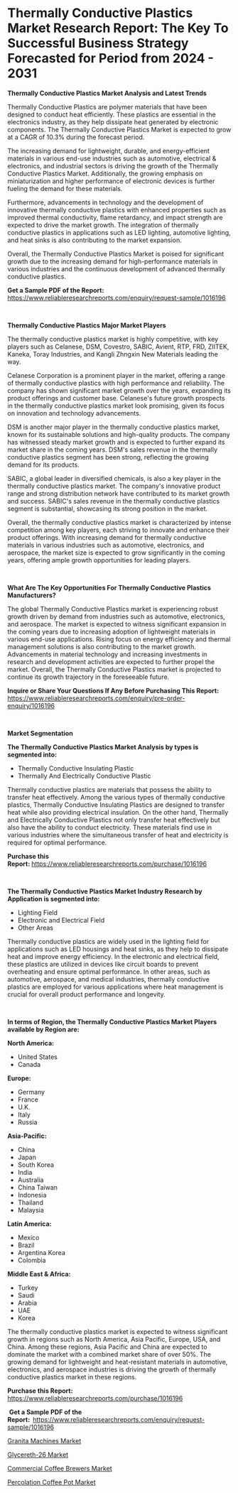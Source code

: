 <p><h1>Thermally Conductive Plastics Market Research Report: The Key To Successful Business Strategy Forecasted for Period from 2024 - 2031</h1></p><p><strong>Thermally Conductive Plastics Market Analysis and Latest Trends</strong></p>
<p><p>Thermally Conductive Plastics are polymer materials that have been designed to conduct heat efficiently. These plastics are essential in the electronics industry, as they help dissipate heat generated by electronic components. The Thermally Conductive Plastics Market is expected to grow at a CAGR of 10.3% during the forecast period.</p><p>The increasing demand for lightweight, durable, and energy-efficient materials in various end-use industries such as automotive, electrical & electronics, and industrial sectors is driving the growth of the Thermally Conductive Plastics Market. Additionally, the growing emphasis on miniaturization and higher performance of electronic devices is further fueling the demand for these materials.</p><p>Furthermore, advancements in technology and the development of innovative thermally conductive plastics with enhanced properties such as improved thermal conductivity, flame retardancy, and impact strength are expected to drive the market growth. The integration of thermally conductive plastics in applications such as LED lighting, automotive lighting, and heat sinks is also contributing to the market expansion.</p><p>Overall, the Thermally Conductive Plastics Market is poised for significant growth due to the increasing demand for high-performance materials in various industries and the continuous development of advanced thermally conductive plastics.</p></p>
<p><strong>Get a Sample PDF of the Report:&nbsp;</strong> <a href="https://www.reliableresearchreports.com/enquiry/request-sample/1016196">https://www.reliableresearchreports.com/enquiry/request-sample/1016196</a></p>
<p>&nbsp;</p>
<p><strong>Thermally Conductive Plastics Major Market Players</strong></p>
<p><p>The thermally conductive plastics market is highly competitive, with key players such as Celanese, DSM, Covestro, SABIC, Avient, RTP, FRD, ZIITEK, Kaneka, Toray Industries, and Kangli Zhngxin New Materials leading the way. </p><p>Celanese Corporation is a prominent player in the market, offering a range of thermally conductive plastics with high performance and reliability. The company has shown significant market growth over the years, expanding its product offerings and customer base. Celanese's future growth prospects in the thermally conductive plastics market look promising, given its focus on innovation and technology advancements.</p><p>DSM is another major player in the thermally conductive plastics market, known for its sustainable solutions and high-quality products. The company has witnessed steady market growth and is expected to further expand its market share in the coming years. DSM's sales revenue in the thermally conductive plastics segment has been strong, reflecting the growing demand for its products.</p><p>SABIC, a global leader in diversified chemicals, is also a key player in the thermally conductive plastics market. The company's innovative product range and strong distribution network have contributed to its market growth and success. SABIC's sales revenue in the thermally conductive plastics segment is substantial, showcasing its strong position in the market.</p><p>Overall, the thermally conductive plastics market is characterized by intense competition among key players, each striving to innovate and enhance their product offerings. With increasing demand for thermally conductive materials in various industries such as automotive, electronics, and aerospace, the market size is expected to grow significantly in the coming years, offering ample growth opportunities for leading players.</p></p>
<p>&nbsp;</p>
<p><strong>What Are The Key Opportunities For Thermally Conductive Plastics Manufacturers?</strong></p>
<p><p>The global Thermally Conductive Plastics market is experiencing robust growth driven by demand from industries such as automotive, electronics, and aerospace. The market is expected to witness significant expansion in the coming years due to increasing adoption of lightweight materials in various end-use applications. Rising focus on energy efficiency and thermal management solutions is also contributing to the market growth. Advancements in material technology and increasing investments in research and development activities are expected to further propel the market. Overall, the Thermally Conductive Plastics market is projected to continue its growth trajectory in the foreseeable future.</p></p>
<p><strong>Inquire or Share Your Questions If Any Before Purchasing This Report:</strong> <a href="https://www.reliableresearchreports.com/enquiry/pre-order-enquiry/1016196">https://www.reliableresearchreports.com/enquiry/pre-order-enquiry/1016196</a></p>
<p>&nbsp;</p>
<p><strong>Market Segmentation</strong></p>
<p><strong>The Thermally Conductive Plastics Market Analysis by types is segmented into:</strong></p>
<p><ul><li>Thermally Conductive Insulating Plastic</li><li>Thermally And Electrically Conductive Plastic</li></ul></p>
<p><p>Thermally conductive plastics are materials that possess the ability to transfer heat effectively. Among the various types of thermally conductive plastics, Thermally Conductive Insulating Plastics are designed to transfer heat while also providing electrical insulation. On the other hand, Thermally and Electrically Conductive Plastics not only transfer heat effectively but also have the ability to conduct electricity. These materials find use in various industries where the simultaneous transfer of heat and electricity is required for optimal performance.</p></p>
<p><strong>Purchase this Report:&nbsp;</strong><a href="https://www.reliableresearchreports.com/purchase/1016196">https://www.reliableresearchreports.com/purchase/1016196</a></p>
<p>&nbsp;</p>
<p><strong>The Thermally Conductive Plastics Market Industry Research by Application is segmented into:</strong></p>
<p><ul><li>Lighting Field</li><li>Electronic and Electrical Field</li><li>Other Areas</li></ul></p>
<p><p>Thermally conductive plastics are widely used in the lighting field for applications such as LED housings and heat sinks, as they help to dissipate heat and improve energy efficiency. In the electronic and electrical field, these plastics are utilized in devices like circuit boards to prevent overheating and ensure optimal performance. In other areas, such as automotive, aerospace, and medical industries, thermally conductive plastics are employed for various applications where heat management is crucial for overall product performance and longevity.</p></p>
<p>&nbsp;</p>
<p><strong>In terms of Region, the Thermally Conductive Plastics Market Players available by Region are:</strong></p>
<p>
    <p> <strong> North America: </strong>
        <ul>
            <li>United States</li>
            <li>Canada</li>
        </ul>
        </p> 
    <p> <strong> Europe: </strong>
        <ul>
            <li>Germany</li>
            <li>France</li>
            <li>U.K.</li>
            <li>Italy</li>
            <li>Russia</li>
        </ul>
        </p> 
    <p> <strong> Asia-Pacific: </strong>
        <ul>
            <li>China</li>
            <li>Japan</li>
            <li>South Korea</li>
            <li>India</li>
            <li>Australia</li>
            <li>China Taiwan</li>
            <li>Indonesia</li>
            <li>Thailand</li>
            <li>Malaysia</li>
        </ul>
        </p> 
    <p> <strong> Latin America: </strong>
        <ul>
            <li>Mexico</li>
            <li>Brazil</li>
            <li>Argentina Korea</li>
            <li>Colombia</li>
        </ul>
        </p> 
    <p> <strong> Middle East & Africa: </strong>
        <ul>
            <li>Turkey</li>
            <li>Saudi</li>
            <li>Arabia</li>
            <li>UAE</li>
            <li>Korea</li>
        </ul>
    </p>
    </p>
<p><p>The thermally conductive plastics market is expected to witness significant growth in regions such as North America, Asia Pacific, Europe, USA, and China. Among these regions, Asia Pacific and China are expected to dominate the market with a combined market share of over 50%. The growing demand for lightweight and heat-resistant materials in automotive, electronics, and aerospace industries is driving the growth of thermally conductive plastics market in these regions.</p></p>
<p><strong>Purchase this Report: </strong><a href="https://www.reliableresearchreports.com/purchase/1016196">https://www.reliableresearchreports.com/purchase/1016196</a></p>
<p>&nbsp;<strong>Get a Sample PDF of the Report:&nbsp;&nbsp;</strong><a href="https://www.reliableresearchreports.com/enquiry/request-sample/1016196">https://www.reliableresearchreports.com/enquiry/request-sample/1016196</a></p>
<p><strong></strong></p>
<p><p><a href="https://view.publitas.com/reportprime-1/granita-machines-market-size-growth-and-forecast-from-2023-2030/">Granita Machines Market</a></p><p><a href="https://picayune-night-cbd.notion.site/Glycereth-26-Market-Growth-Market-Trends-COVID-19-Impact-and-Forecasts-for-period-from-2024-203-1722d30a2e264b63845727915a1e776b">Glycereth-26 Market</a></p><p><a href="https://view.publitas.com/reportprime-1/commercial-coffee-brewers-market-insights-market-players-and-forecast-till-2030/">Commercial Coffee Brewers Market</a></p><p><a href="https://view.publitas.com/reportprime-1/percolation-coffee-pot-market-growth-market-trends-covid-19-impact-and-forecasts-for-period-from-2023-2030/">Percolation Coffee Pot Market</a></p></p>